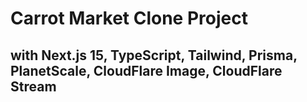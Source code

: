 # Carrot Market Clone Project

## with Next.js 15, TypeScript, Tailwind, Prisma, PlanetScale, CloudFlare Image, CloudFlare Stream
